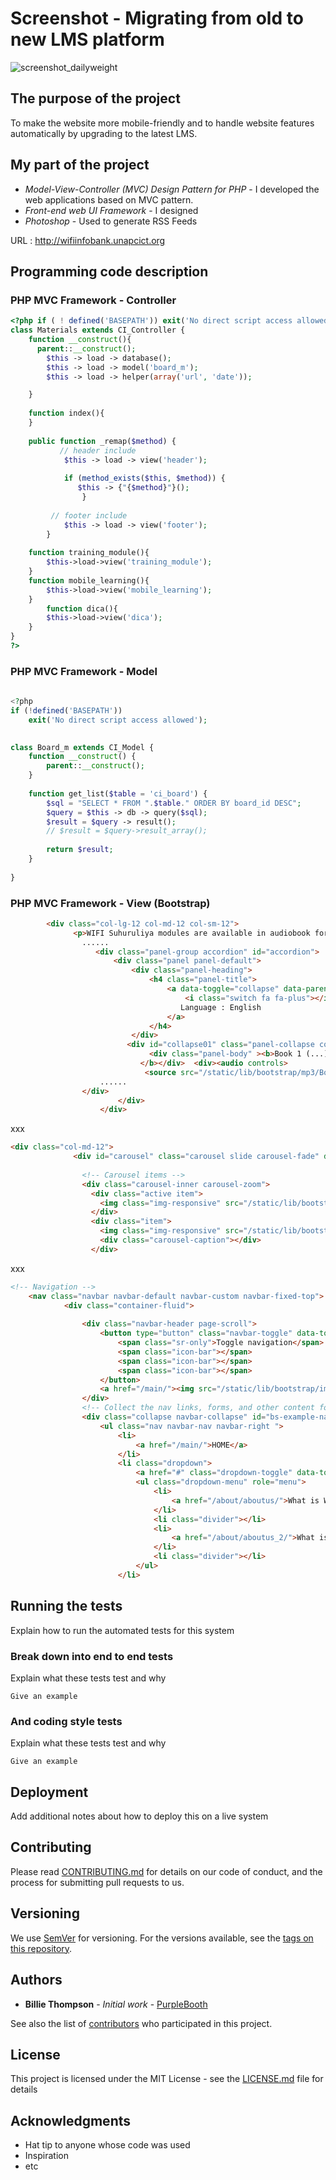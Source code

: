 # Screenshot - Migrating from old to new LMS platform
![screenshot_dailyweight](./screenshot_dailyweight.jpg)



## The purpose of the project

To make the website more mobile-friendly and to handle website features automatically by upgrading to the latest LMS.



## My part of the project

* *Model-View-Controller (MVC) Design Pattern for PHP* - I developed the web applications based on MVC pattern.
* *Front-end web UI Framework* -  I designed 
* *Photoshop* -  Used to generate RSS Feeds 

URL : http://wifiinfobank.unapcict.org


## Programming code description
### PHP MVC Framework - Controller

```php
<?php if ( ! defined('BASEPATH')) exit('No direct script access allowed');
class Materials extends CI_Controller {
	function __construct(){
	  parent::__construct();
        $this -> load -> database();
        $this -> load -> model('board_m');
        $this -> load -> helper(array('url', 'date'));

	}
	
	function index(){
	}
	
 	public function _remap($method) {
           // header include
        	$this -> load -> view('header');
 
        	if (method_exists($this, $method)) {
         	   $this -> {"{$method}"}();
        		}
 
         // footer include
      		$this -> load -> view('footer');
    	}
 	
	function training_module(){
		$this->load->view('training_module');
	}
	function mobile_learning(){
		$this->load->view('mobile_learning');
	}
		function dica(){
		$this->load->view('dica');
	}
}
?>

```


### PHP MVC Framework - Model

```php
 
<?php
if (!defined('BASEPATH'))
    exit('No direct script access allowed');

 
class Board_m extends CI_Model {
    function __construct() {
        parent::__construct();
    }
 
    function get_list($table = 'ci_board') {
        $sql = "SELECT * FROM ".$table." ORDER BY board_id DESC";
        $query = $this -> db -> query($sql);
        $result = $query -> result();
        // $result = $query->result_array();
 
        return $result;
    }
 
}

```


### PHP MVC Framework - View (Bootstrap)

```html
		<div class="col-lg-12 col-md-12 col-sm-12">
    		  <p>WIFI Suhuruliya modules are available in audiobook for .... </p>
     		 	......
                   <div class="panel-group accordion" id="accordion">
                       <div class="panel panel-default">
                           <div class="panel-heading">
                               <h4 class="panel-title">
                                   <a data-toggle="collapse" data-parent="#accordion" href="#collapse01">
                                       <i class="switch fa fa-plus"></i>
                                      Language : English
                                   </a>
                               </h4>
                           </div>
                          <div id="collapse01" class="panel-collapse collapse">
                               <div class="panel-body" ><b>Book 1 (...) 
                             </b></div>  <div><audio controls>
                              <source src="/static/lib/bootstrap/mp3/Book_English_1.mp3" type="audio/mpeg" />
					......			
				</div>
                        </div>
                    </div>

```
xxx

```html
<div class="col-md-12">
              <div id="carousel" class="carousel slide carousel-fade" data-ride="carousel">
                
                <!-- Carousel items -->
                <div class="carousel-inner carousel-zoom">
                  <div class="active item">
                    <img class="img-responsive" src="/static/lib/bootstrap/img/home-bg-1.jpg">
                  </div>
                  <div class="item">
                    <img class="img-responsive" src="/static/lib/bootstrap/img/home-bg-2.jpg">
                    <div class="carousel-caption"></div>
                  </div>

```

xxx

```html
<!-- Navigation -->
	<nav class="navbar navbar-default navbar-custom navbar-fixed-top">
    		<div class="container-fluid">
    			
    			<div class="navbar-header page-scroll">
    				<button type="button" class="navbar-toggle" data-toggle="collapse" data-target="#bs-example-navbar-collapse-1">
    					<span class="sr-only">Toggle navigation</span>
    					<span class="icon-bar"></span>
    					<span class="icon-bar"></span>
    					<span class="icon-bar"></span>
    				</button>
    				<a href="/main/"><img src="/static/lib/bootstrap/img/logo.jpg"></a>
    			</div>
    			<!-- Collect the nav links, forms, and other content for toggling -->
    			<div class="collapse navbar-collapse" id="bs-example-navbar-collapse-1">
    				<ul class="nav navbar-nav navbar-right ">
    					<li>
    						<a href="/main/">HOME</a>
    					</li>
    					<li class="dropdown">
    						<a href="#" class="dropdown-toggle" data-toggle="dropdown" role="button" aria-expanded="false">ABOUT<span class="caret"></span></a>
    						<ul class="dropdown-menu" role="menu">
    							<li>
    								<a href="/about/aboutus/">What is WIFI? </a>
    							</li>
    							<li class="divider"></li>
    							<li>
    								<a href="/about/aboutus_2/">What is WIFI InfoBank?</a>
    							</li>
    							<li class="divider"></li>
    						</ul>
    					</li>

```


## Running the tests

Explain how to run the automated tests for this system

### Break down into end to end tests

Explain what these tests test and why

```
Give an example
```

### And coding style tests

Explain what these tests test and why

```
Give an example
```

## Deployment

Add additional notes about how to deploy this on a live system



## Contributing

Please read [CONTRIBUTING.md](https://gist.github.com/PurpleBooth/b24679402957c63ec426) for details on our code of conduct, and the process for submitting pull requests to us.

## Versioning

We use [SemVer](http://semver.org/) for versioning. For the versions available, see the [tags on this repository](https://github.com/your/project/tags). 

## Authors

* **Billie Thompson** - *Initial work* - [PurpleBooth](https://github.com/PurpleBooth)

See also the list of [contributors](https://github.com/your/project/contributors) who participated in this project.

## License

This project is licensed under the MIT License - see the [LICENSE.md](LICENSE.md) file for details

## Acknowledgments

* Hat tip to anyone whose code was used
* Inspiration
* etc

